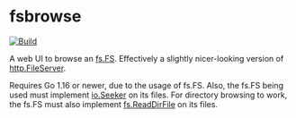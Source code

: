 # fsbrowse
[![Build](https://github.com/thatoddmailbox/fsbrowse/actions/workflows/build.yml/badge.svg)](https://github.com/thatoddmailbox/fsbrowse/actions/workflows/build.yml)

A web UI to browse an [fs.FS](https://pkg.go.dev/io/fs#FS). Effectively a slightly nicer-looking version of [http.FileServer](https://pkg.go.dev/net/http#FileServer).

Requires Go 1.16 or newer, due to the usage of fs.FS. Also, the fs.FS being used must implement [io.Seeker](https://pkg.go.dev/io#Seeker) on its files. For directory browsing to work, the fs.FS must also implement [fs.ReadDirFile](https://pkg.go.dev/io/fs#ReadDirFile) on its files.